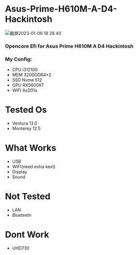 # Asus-Prime-H610M-A-D4-Hackintosh
![截屏2023-01-09 18 28 40](https://user-images.githubusercontent.com/32994395/211289112-2a22b356-5169-41d4-b03b-ad303c187998.jpg)

### Opencore Efi for Asus Prime H610M A D4 Hackintosh
### My Config:
- CPU     i312100  
- MEM     3200DDR4*2  
- SSD     Nvme 512  
- GPU     RX5600XT  
- WIFI    Ax201a  
# Tested Os
- Ventura 13.0  
- Monterey 12.5
# What Works
- USB
- WIFI(need extra kext)
- Display
- Sound
# Not Tested
- LAN
- Blueteeth
# Dont Work
- UHD730
